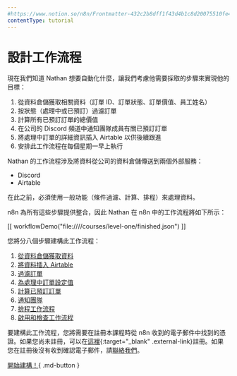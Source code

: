 ```yaml
---
#https://www.notion.so/n8n/Frontmatter-432c2b8dff1f43d4b1c8d20075510fe4
contentType: tutorial
---
```


<!-- vale from-microsoft.We = NO -->
<!-- vale from-microsoft.FirstPerson = NO -->
# 設計工作流程

現在我們知道 Nathan 想要自動化什麼，讓我們考慮他需要採取的步驟來實現他的目標：

1. 從資料倉儲獲取相關資料（訂單 ID、訂單狀態、訂單價值、員工姓名）
2. 按狀態（處理中或已預訂）過濾訂單
3. 計算所有已預訂訂單的總價值
4. 在公司的 Discord 頻道中通知團隊成員有關已預訂訂單
5. 將處理中訂單的詳細資訊插入 Airtable 以供後續跟進
6. 安排此工作流程在每個星期一早上執行

Nathan 的工作流程涉及將資料從公司的資料倉儲傳送到兩個外部服務：

- Discord
- Airtable

在此之前，必須使用一般功能（條件過濾、計算、排程）來處理資料。

n8n 為所有這些步驟提供整合，因此 Nathan 在 n8n 中的工作流程將如下所示：

[[ workflowDemo("file:////courses/level-one/finished.json") ]]

您將分八個步驟建構此工作流程：

1. [從資料倉儲獲取資料](/courses/level-one/chapter-5/chapter-5.1.md)
2. [將資料插入 Airtable](/courses/level-one/chapter-5/chapter-5.2.md)
3. [過濾訂單](/courses/level-one/chapter-5/chapter-5.3.md)
4. [為處理中訂單設定值](/courses/level-one/chapter-5/chapter-5.4.md)
5. [計算已預訂訂單](/courses/level-one/chapter-5/chapter-5.5.md)
6. [通知團隊](/courses/level-one/chapter-5/chapter-5.6.md)
7. [排程工作流程](/courses/level-one/chapter-5/chapter-5.7.md)
8. [啟用和檢查工作流程](/courses/level-one/chapter-5/chapter-5.8.md)

要建構此工作流程，您將需要在註冊本課程時從 n8n 收到的電子郵件中找到的憑證。如果您尚未註冊，可以在[這裡](https://n8n-community.typeform.com/to/PDEMrevI?typeform-source=127.0.0.1){:target="_blank" .external-link}註冊。如果您在註冊後沒有收到確認電子郵件，請[聯絡我們](mailto:help@n8n.io)。

[開始建構！](/courses/level-one/chapter-5/chapter-5.1.md){ .md-button }
